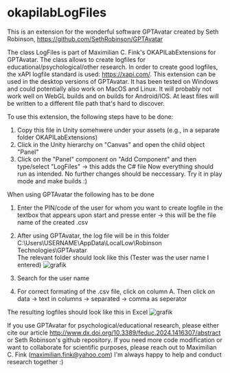 # okapilabLogFiles
This is an extension for the wonderful software GPTAvatar created by Seth Robinson, https://github.com/SethRobinson/GPTAvatar

The class LogFiles is part of Maximilian C. Fink's OKAPILabExtensions for GPTAvatar.
The class allows to create logfiles for educational/psychological/other research.
In order to create good logfiles, the xAPI logfile standard is used: https://xapi.com/.
This extension can be used in the desktop versions of GPTAvatar. It has been tested on Windows and could potentially also work on MacOS and Linux.
It will probably not work well on WebGL builds and on builds for Android/IOS. At least files will be written to a different file path that's hard to discover.

To use this extension, the following steps have to be done:
1) Copy this file in Unity somehwere under your assets (e.g., in a separate folder OKAPILabExtensions)
2) Click in the Unity hierarchy on "Canvas" and open the child object "Panel"
4) Click on the "Panel" component on "Add Component" and then type/select "LogFiles" -> this adds the C# file
  Now everything should run as intended. No further changes should be neccessary. Try it in play mode and make builds :)

When using GPTAvatar the following has to be done
1) Enter the PIN/code of the user for whom you want to create logfile in the textbox that appears upon start and presse enter
 -> this will be the file name of the created .csv
2) After using GPTAvatar, the log file will be in this folder 
C:\Users\USERNAME\AppData\LocalLow\Robinson Technologies\GPTAvatar\
The relevant folder should look like this (Tester was the user name I entered)
![grafik](https://github.com/MCF3389/okapilabLogFiles/assets/29815773/b758d2ad-fd60-4942-b647-f1964ea2b3e0)

4) Search for the user name
5) For correct formating of the .csv file, click on column A. Then click on data -> text in columns -> separated -> comma as seperator

The resulting logfiles should look like this in Excel
![grafik](https://github.com/MCF3389/okapilabLogFiles/assets/29815773/ae75f96b-ac13-430c-a7c2-10dd045b5d76)


If you use GPTAvatar for psychological/educational research, please either cite our article 
http://www.dx.doi.org/10.3389/feduc.2024.1416307/abstract or Seth Robinson's github repository.
If you need more code modification or want to collaborate for scientific purposes, please reach out to Maximilian C. Fink (maximilian.fink@yahoo.com)
I'm always happy to help and conduct research together :)

